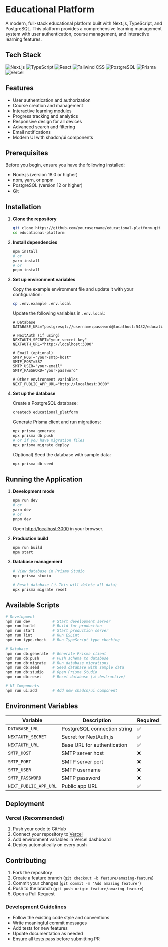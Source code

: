 # Educational Platform

A modern, full-stack educational platform built with Next.js, TypeScript, and PostgreSQL. This platform provides a comprehensive learning management system with user authentication, course management, and interactive learning features.

## Tech Stack

![Next.js](https://img.shields.io/badge/Next.js-000000?style=for-the-badge&logo=next.js&logoColor=white)
![TypeScript](https://img.shields.io/badge/TypeScript-007ACC?style=for-the-badge&logo=typescript&logoColor=white)
![React](https://img.shields.io/badge/React-20232A?style=for-the-badge&logo=react&logoColor=61DAFB)
![Tailwind CSS](https://img.shields.io/badge/Tailwind_CSS-38B2AC?style=for-the-badge&logo=tailwind-css&logoColor=white)
![PostgreSQL](https://img.shields.io/badge/PostgreSQL-316192?style=for-the-badge&logo=postgresql&logoColor=white)
![Prisma](https://img.shields.io/badge/Prisma-3982CE?style=for-the-badge&logo=Prisma&logoColor=white)
![Vercel](https://img.shields.io/badge/Vercel-000000?style=for-the-badge&logo=vercel&logoColor=white)

## Features

- User authentication and authorization
- Course creation and management
- Interactive learning modules
- Progress tracking and analytics
- Responsive design for all devices
- Advanced search and filtering
- Email notifications
- Modern UI with shadcn/ui components

## Prerequisites

Before you begin, ensure you have the following installed:

- Node.js (version 18.0 or higher)
- npm, yarn, or pnpm
- PostgreSQL (version 12 or higher)
- Git

## Installation

1. **Clone the repository**
   ```bash
   git clone https://github.com/yourusername/educational-platform.git
   cd educational-platform
   ```

2. **Install dependencies**
   ```bash
   npm install
   # or
   yarn install
   # or
   pnpm install
   ```

3. **Set up environment variables**
   
   Copy the example environment file and update it with your configuration:
   ```bash
   cp .env.example .env.local
   ```

   Update the following variables in `.env.local`:
   ```env
   # Database
   DATABASE_URL="postgresql://username:password@localhost:5432/educational_platform"
   
   # NextAuth (if using)
   NEXTAUTH_SECRET="your-secret-key"
   NEXTAUTH_URL="http://localhost:3000"
   
   # Email (optional)
   SMTP_HOST="your-smtp-host"
   SMTP_PORT=587
   SMTP_USER="your-email"
   SMTP_PASSWORD="your-password"
   
   # Other environment variables
   NEXT_PUBLIC_APP_URL="http://localhost:3000"
   ```

4. **Set up the database**
   
   Create a PostgreSQL database:
   ```bash
   createdb educational_platform
   ```

   Generate Prisma client and run migrations:
   ```bash
   npx prisma generate
   npx prisma db push
   # or if you have migration files
   npx prisma migrate deploy
   ```

   (Optional) Seed the database with sample data:
   ```bash
   npx prisma db seed
   ```

## Running the Application

1. **Development mode**
   ```bash
   npm run dev
   # or
   yarn dev
   # or
   pnpm dev
   ```

   Open [http://localhost:3000](http://localhost:3000) in your browser.

2. **Production build**
   ```bash
   npm run build
   npm start
   ```

3. **Database management**
   ```bash
   # View database in Prisma Studio
   npx prisma studio
   
   # Reset database (⚠️ This will delete all data)
   npx prisma migrate reset
   ```

## Available Scripts

```bash
# Development
npm run dev          # Start development server
npm run build        # Build for production
npm run start        # Start production server
npm run lint         # Run ESLint
npm run type-check   # Run TypeScript type checking

# Database
npm run db:generate  # Generate Prisma client
npm run db:push      # Push schema to database
npm run db:migrate   # Run database migrations
npm run db:seed      # Seed database with sample data
npm run db:studio    # Open Prisma Studio
npm run db:reset     # Reset database (⚠️ destructive)

# UI Components
npm run ui:add       # Add new shadcn/ui component
```

## Environment Variables

| Variable | Description | Required |
|----------|-------------|----------|
| `DATABASE_URL` | PostgreSQL connection string | ✅ |
| `NEXTAUTH_SECRET` | Secret for NextAuth.js | ✅ |
| `NEXTAUTH_URL` | Base URL for authentication | ✅ |
| `SMTP_HOST` | SMTP server host | ❌ |
| `SMTP_PORT` | SMTP server port | ❌ |
| `SMTP_USER` | SMTP username | ❌ |
| `SMTP_PASSWORD` | SMTP password | ❌ |
| `NEXT_PUBLIC_APP_URL` | Public app URL | ✅ |

## Deployment

### Vercel (Recommended)

1. Push your code to GitHub
2. Connect your repository to [Vercel](https://vercel.com)
3. Add environment variables in Vercel dashboard
4. Deploy automatically on every push



## Contributing

1. Fork the repository
2. Create a feature branch (`git checkout -b feature/amazing-feature`)
3. Commit your changes (`git commit -m 'Add amazing feature'`)
4. Push to the branch (`git push origin feature/amazing-feature`)
5. Open a Pull Request

### Development Guidelines

- Follow the existing code style and conventions
- Write meaningful commit messages
- Add tests for new features
- Update documentation as needed
- Ensure all tests pass before submitting PR

